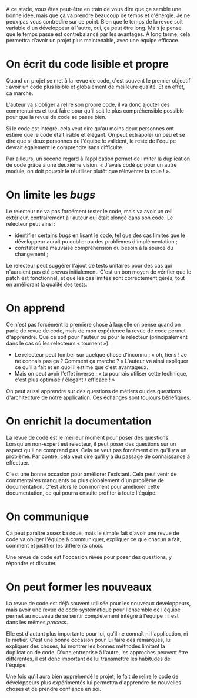 À ce stade, vous êtes peut-être en train de vous dire que ça semble une bonne idée, mais que ça va prendre beaucoup de temps et d'énergie. Je ne peux pas vous contredire sur ce point. Bien que le temps de la revue soit variable d'un développeur à l'autre, oui, ça peut être long. Mais je pense que le temps passé est contrebalancé par les avantages. À long terme, cela permettra d'avoir un projet plus maintenable, avec une équipe efficace. 

# On écrit du code lisible et propre

Quand un projet se met à la revue de code, c'est souvent le premier objectif : avoir un code plus lisible et globalement de meilleure qualité. Et en effet, ça marche.

L'auteur va s'obliger à relire son propre code, il va donc ajouter des commentaires et tout faire pour qu'il soit le plus compréhensible possible pour que la revue de code se passe bien. 

Si le code est intégré, cela veut dire qu'au moins deux personnes ont estimé que le code était lisible et élégant. On peut extrapoler un peu et se dire que si deux personnes de l'équipe le valident, le reste de l'équipe devrait également le comprendre sans difficulté. 

Par ailleurs, un second regard à l’application permet de limiter la duplication de code grâce à une deuxième vision. « J'avais codé *ça* pour un autre module, on doit pouvoir le réutiliser plutôt que réinventer la roue ! ». 

# On limite les *bugs*

Le relecteur ne va pas forcément tester le code, mais va avoir un œil extérieur, contrairement à l’auteur qui était plongé dans son code. Le relecteur peut ainsi :

- identifier certains *bugs* en lisant le code, tel que des cas limites que le développeur aurait pu oublier ou des problèmes d'implémentation ;
- constater une mauvaise compréhension du besoin à la source du changement ;

Le relecteur peut suggérer l'ajout de tests unitaires pour des cas qui n'auraient pas été prévus initialement. C'est un bon moyen de vérifier que le patch est fonctionnel, et que les cas limites sont correctement gérés, tout en améliorant la qualité des tests. 

# On apprend

Ce n'est pas forcément la première chose à laquelle on pense quand on parle de revue de code, mais de mon expérience la revue de code permet d'apprendre. Que ce soit pour l'auteur ou pour le relecteur (principalement dans le cas où les relecteurs « tournent »).

- Le relecteur peut tomber sur quelque chose d'inconnu : « oh, tiens ! Je ne connais pas ça ? Comment ça marche ? » L'auteur va ainsi expliquer ce qu'il a fait et en quoi il estime que c'est avantageux. 
- Mais on peut avoir l'effet inverse : « tu pourrais utiliser cette technique, c'est plus optimisé / élégant / efficace ! » 

On peut aussi apprendre sur des questions de métiers ou des questions d'architecture de notre application. Ces échanges sont toujours bénéfiques. 

# On enrichit la documentation

La revue de code est le meilleur moment pour poser des questions. Lorsqu'un non-expert est relecteur, il peut poser des questions sur un aspect qu'il ne comprend pas. Cela ne veut pas forcément dire qu'il y a un problème. Par contre, cela veut dire qu'il y a du passage de connaissance à effectuer.

C'est une bonne occasion pour améliorer l'existant. Cela peut venir de commentaires manquants ou plus globalement d'un problème de documentation. C'est alors le bon moment pour améliorer cette documentation, ce qui pourra ensuite profiter à toute l'équipe.

# On communique

Ça peut paraître assez basique, mais le simple fait d'avoir une revue de code va obliger l'équipe à communiquer, expliquer ce que chacun a fait, comment et justifier les différents choix.

Une revue de code est l'occasion rêvée pour poser des questions, y répondre et discuter.

# On peut former les nouveaux 

La revue de code est déjà souvent utilisée pour les nouveaux développeurs, mais avoir une revue de code systématique pour l'ensemble de l'équipe permet au nouveau de se sentir complètement intégré à l'équipe : il est dans les mêmes *process*.

Elle est d'autant plus importante pour lui, qu'il ne connaît ni l'application, ni le métier. C'est une bonne occasion pour lui faire des remarques, lui expliquer des choses, lui montrer les bonnes méthodes limitant la duplication de code. D'une entreprise à l'autre, les approches peuvent être différentes, il est donc important de lui transmettre les habitudes de l'équipe.

Une fois qu'il aura bien appréhendé le projet, le fait de relire le code de développeurs plus expérimentés lui permettra d'apprendre de nouvelles choses et de prendre confiance en soi.